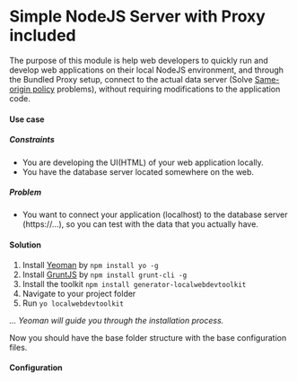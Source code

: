 # Simple NodeJS Server with Proxy included
The purpose of this module is help web developers to quickly run and develop web applications on their local NodeJS environment, and through the Bundled Proxy setup, connect to the actual data server (Solve [Same-origin policy](https://en.wikipedia.org/wiki/Same-origin_policy) problems), without requiring modifications to the application code.

#### Use case
##### Constraints
* You are developing the UI(HTML) of your web application locally.
* You have the database server located somewhere on the web.

##### Problem
* You want to connect your application (localhost) to the database server (https://...), so you can test with the data that you actually have.

#### Solution

1. Install [Yeoman](http://yeoman.io/) by `npm install yo -g`
2. Install [GruntJS](http://gruntjs.com/) by `npm install grunt-cli -g`
3. Install the toolkit `npm install generator-localwebdevtoolkit`
4. Navigate to your project folder
5. Run `yo localwebdevtoolkit`

*... Yeoman will guide you through the installation process.*


Now you should have the base folder structure with the base configuration files.

#### Configuration

